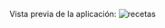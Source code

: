 Vista previa de la aplicación:
![recetas](https://user-images.githubusercontent.com/55484655/131589698-10307c6a-fab9-4931-ae45-da04b2cf30b1.png)
